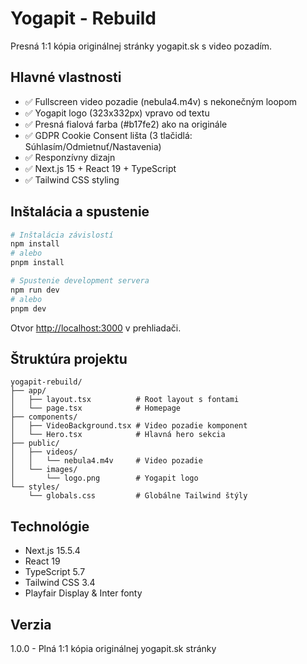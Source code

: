 # Yogapit - Rebuild

Presná 1:1 kópia originálnej stránky yogapit.sk s video pozadím.

## Hlavné vlastnosti

- ✅ Fullscreen video pozadie (nebula4.m4v) s nekonečným loopom
- ✅ Yogapit logo (323x332px) vpravo od textu
- ✅ Presná fialová farba (#b17fe2) ako na originále
- ✅ GDPR Cookie Consent lišta (3 tlačidlá: Súhlasím/Odmietnuť/Nastavenia)
- ✅ Responzívny dizajn
- ✅ Next.js 15 + React 19 + TypeScript
- ✅ Tailwind CSS styling

## Inštalácia a spustenie

```bash
# Inštalácia závislostí
npm install
# alebo
pnpm install

# Spustenie development servera
npm run dev
# alebo
pnpm dev
```

Otvor [http://localhost:3000](http://localhost:3000) v prehliadači.

## Štruktúra projektu

```
yogapit-rebuild/
├── app/
│   ├── layout.tsx          # Root layout s fontami
│   └── page.tsx            # Homepage
├── components/
│   ├── VideoBackground.tsx # Video pozadie komponent
│   └── Hero.tsx            # Hlavná hero sekcia
├── public/
│   ├── videos/
│   │   └── nebula4.m4v     # Video pozadie
│   └── images/
│       └── logo.png        # Yogapit logo
└── styles/
    └── globals.css         # Globálne Tailwind štýly
```

## Technológie

- Next.js 15.5.4
- React 19
- TypeScript 5.7
- Tailwind CSS 3.4
- Playfair Display & Inter fonty

## Verzia

1.0.0 - Plná 1:1 kópia originálnej yogapit.sk stránky
